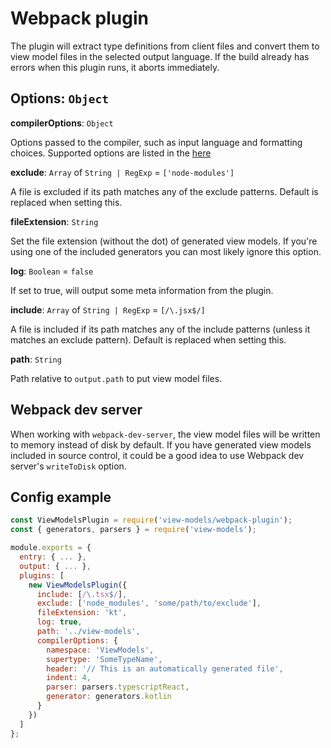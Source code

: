# Webpack plugin

The plugin will extract type definitions from client files and convert them to view model files in the selected output language. If the build already has errors when this plugin runs, it aborts immediately.

## Options: `Object`

**compilerOptions**: `Object`

Options passed to the compiler, such as input language and formatting choices. Supported options are listed in the [here](https://github.com/asbjornh/viewmodels/blob/master/docs/compiler.md)

**exclude**: `Array` of `String | RegExp` = `['node-modules']`

A file is excluded if its path matches any of the exclude patterns. Default is replaced when setting this.

**fileExtension**: `String`

Set the file extension (without the dot) of generated view models. If you're using one of the included generators you can most likely ignore this option.

**log**: `Boolean` = `false`

If set to true, will output some meta information from the plugin.

**include**: `Array` of `String | RegExp` = `[/\.jsx$/]`

A file is included if its path matches any of the include patterns (unless it matches an exclude pattern). Default is replaced when setting this.

**path**: `String`

Path relative to `output.path` to put view model files.

## Webpack dev server

When working with `webpack-dev-server`, the view model files will be written to memory instead of disk by default. If you have generated view models included in source control, it could be a good idea to use Webpack dev server's `writeToDisk` option.

## Config example

```js
const ViewModelsPlugin = require('view-models/webpack-plugin');
const { generators, parsers } = require('view-models');

module.exports = {
  entry: { ... },
  output: { ... },
  plugins: [
    new ViewModelsPlugin({
      include: [/\.tsx$/],
      exclude: ['node_modules', 'some/path/to/exclude'],
      fileExtension: 'kt',
      log: true,
      path: '../view-models',
      compilerOptions: {
        namespace: 'ViewModels',
        supertype: 'SomeTypeName',
        header: '// This is an automatically generated file',
        indent: 4,
        parser: parsers.typescriptReact,
        generator: generators.kotlin
      }
    })
  ]
};
```
